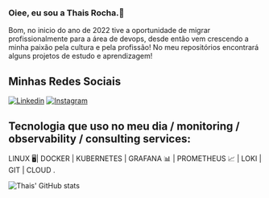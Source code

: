 
### Oiee, eu sou a Thais Rocha.👋


Bom, no inicio do ano de 2022 tive a oportunidade de migrar profissionalmente para a área de devops, desde então vem crescendo a minha paixão pela cultura e pela profissão! 
No meu repositórios encontrará alguns projetos de estudo e aprendizagem!


## Minhas Redes Sociais 

[![Linkedin](https://img.shields.io/badge/LinkedIn-0077B5?style=for-the-badge&logo=linkedin&logoColor=white)](www.linkedin.com/in/ads-thaisrocha)
[![Instagram](https://img.shields.io/badge/Instagram-E4405F?style=for-the-badge&logo=instagram&logoColor=white)](https://www.instagram.com/thaisocha/)


## Tecnologia que uso no meu dia / monitoring / observability / consulting services:

LINUX 🖥️| DOCKER  | KUBERNETES | GRAFANA 📊  | PROMETHEUS 📈 | LOKI | GIT | CLOUD . 



![Thais' GitHub stats](https://github-readme-stats.vercel.app/api?username=thaisroch&show_icons=true&theme=dracula)

